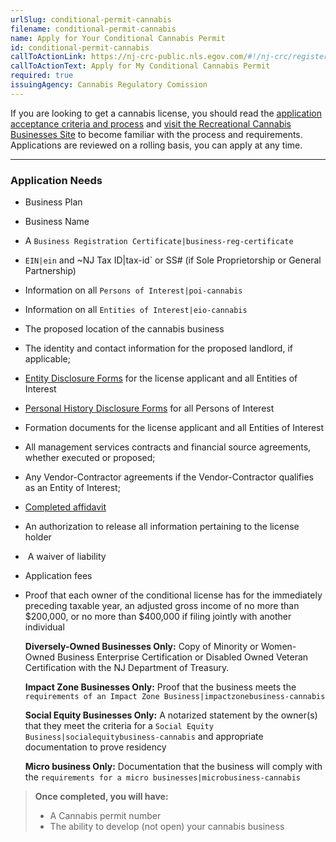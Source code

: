 ```yaml
---
urlSlug: conditional-permit-cannabis
filename: conditional-permit-cannabis
name: Apply for Your Conditional Cannabis Permit
id: conditional-permit-cannabis
callToActionLink: https://nj-crc-public.nls.egov.com/#!/nj-crc/register
callToActionText: Apply for My Conditional Cannabis Permit
required: true
issuingAgency: Cannabis Regulatory Comission
---
```

If you are looking to get a cannabis license, you should read the [application acceptance criteria and process](https://www.nj.gov/cannabis/documents/businesses/personal-use/Final%20Notice%20of%20Application%20Acceptance.pdf) and [visit the Recreational Cannabis Businesses Site](https://www.nj.gov/cannabis/businesses/index.shtml) to become familiar with the process and requirements. Applications are reviewed on a rolling basis, you can apply at any time. 

- - -

### Application Needs

* Business Plan
* Business Name
* A `Business Registration Certificate|business-reg-certificate` 
* `EIN|ein` and ~NJ Tax ID|tax-id` or SS# (if Sole Proprietorship or General Partnership)
* Information on all `Persons of Interest|poi-cannabis` 
* Information on all `Entities of Interest|eio-cannabis` 
* The proposed location of the cannabis business
* The identity and contact information for the proposed landlord, if applicable;
* [Entity Disclosure Forms](https://www.nj.gov/cannabis/documents/businesses/personal-use/CRC%20Entity%20Disclosure%20Form%20Fillable.pdf) for the license applicant and all Entities of Interest
* [Personal History Disclosure Forms](https://www.nj.gov/cannabis/documents/businesses/personal-use/Personal%20History%20Disclosure%20Form.pdf) for all Persons of Interest
* Formation documents for the license applicant and all Entities of Interest
* All management services contracts and financial source agreements, whether executed or proposed;
* Any Vendor-Contractor agreements if the Vendor-Contractor qualifies as an Entity of Interest;
* [Completed affidavit](https://www.nj.gov/cannabis/documents/businesses/personal-use/Cannabis%20Business%20Applicant%20Affidavit%20Waiver%20Release.pdf)
* An authorization to release all information pertaining to the license holder
*  A waiver of liability 
* Application fees
* Proof that each owner of the conditional license has for the immediately preceding taxable year, an adjusted gross income of no more than $200,000, or no more than $400,000 if filing jointly with another individual

  **Diversely-Owned Businesses Only:** Copy of Minority or Women-Owned Business Enterprise Certification or Disabled Owned Veteran Certification with the NJ Department of Treasury.

  **Impact Zone Businesses Only:** Proof that the business meets the `requirements of an Impact Zone Business|impactzonebusiness-cannabis`

  **Social Equity Businesses Only:**
A notarized statement by the owner(s) that they meet the
  criteria for a `Social Equity Business|socialequitybusiness-cannabis` and appropriate documentation to prove residency 

  **Micro business Only:** Documentation that the business will comply with the `requirements for a micro businesses|microbusiness-cannabis`

> **Once completed, you will have:**
>
> * A Cannabis permit number
> * The ability to develop (not open) your cannabis business